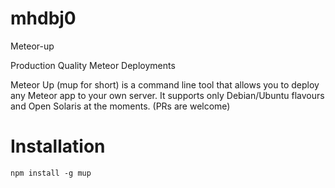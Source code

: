 # mhdbj0
Meteor-up

Production Quality Meteor Deployments 

Meteor Up (mup for short) is a command line tool that allows you to deploy any Meteor app to your own server. It supports only Debian/Ubuntu flavours and Open Solaris at the moments. (PRs are welcome)

#  Installation
    npm install -g mup
     
